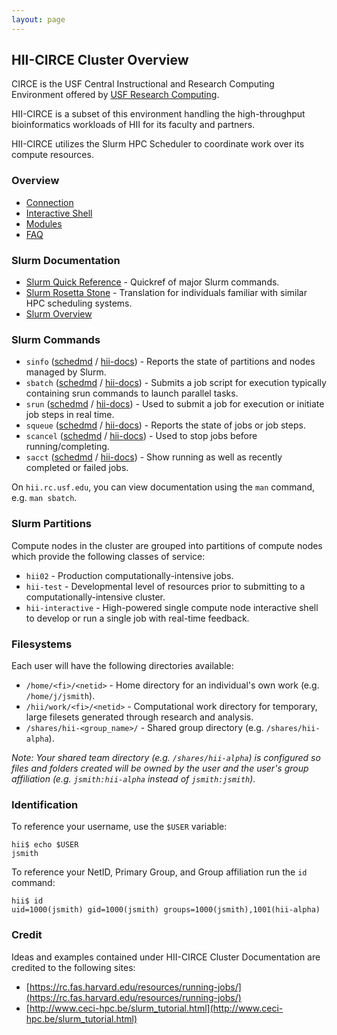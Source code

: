 ```yaml
---
layout: page
---
```



## HII-CIRCE Cluster Overview

CIRCE is the USF Central Instructional and Research Computing Environment
offered by [USF Research Computing](http://www.usf.edu/it/research-computing/).

HII-CIRCE is a subset of this environment
handling the high-throughput bioinformatics workloads of HII for its faculty and partners.

HII-CIRCE utilizes the Slurm HPC Scheduler to coordinate work over its compute resources.

### Overview

- [Connection](hii-circe/connect.html)
- [Interactive Shell](hii-circe/interactive.html)
- [Modules](hii-circe/modules.html)
- [FAQ](hii-circe/faq.html)

### Slurm Documentation

- [Slurm Quick Reference](http://slurm.schedmd.com/pdfs/summary.pdf) - Quickref of major Slurm commands.
- [Slurm Rosetta Stone](http://slurm.schedmd.com/rosetta.pdf) - Translation for individuals familiar with similar HPC scheduling systems.
- [Slurm Overview](http://slurm.schedmd.com/slurm.html)

### Slurm Commands

- `sinfo` ([schedmd](http://slurm.schedmd.com/sinfo.html) / [hii-docs](hii-circe/sinfo.html)) -
   Reports the state of partitions and nodes managed by Slurm.
- `sbatch` ([schedmd](http://slurm.schedmd.com/sbatch.html) / [hii-docs](hii-circe/sbatch.html)) -
   Submits a job script for execution typically containing srun commands to launch parallel tasks.
- `srun`  ([schedmd](http://slurm.schedmd.com/srun.html) / [hii-docs](hii-circe/srun.html)) -
   Used to submit a job for execution or initiate job steps in real time.
- `squeue` ([schedmd](http://slurm.schedmd.com/squeue.html) / [hii-docs](hii-circe/squeue.html)) -
   Reports the state of jobs or job steps.
- `scancel` ([schedmd](http://slurm.schedmd.com/scancel.html) / [hii-docs](hii-circe/scancel.html)) -
   Used to stop jobs before running/completing.
- `sacct` ([schedmd](http://slurm.schedmd.com/sacct.html) / [hii-docs](hii-circe/sacct.html)) -
   Show running as well as recently completed or failed jobs.

On `hii.rc.usf.edu`, you can view documentation using the `man` command, e.g. `man sbatch`.

### Slurm Partitions

Compute nodes in the cluster are grouped into partitions of compute nodes which provide the following classes of service:

- `hii02` - Production computationally-intensive jobs.
- `hii-test` - Developmental level of resources prior to submitting to a computationally-intensive cluster.
- `hii-interactive` - High-powered single compute node interactive shell to develop or run a single job with real-time feedback.

### Filesystems

Each user will have the following directories available:

- `/home/<fi>/<netid>` - Home directory for an individual's own work (e.g. `/home/j/jsmith`).
- `/hii/work/<fi>/<netid>` - Computational work directory for temporary, large filesets generated through research and analysis.
- `/shares/hii-<group_name>/` - Shared group directory (e.g. `/shares/hii-alpha`).

*Note: Your shared team directory (e.g. `/shares/hii-alpha`)
  is configured so files and folders created will be owned by the user and the user's group affiliation
  (e.g. `jsmith:hii-alpha` instead of `jsmith:jsmith`).*

### Identification

To reference your username, use the `$USER` variable:

```
hii$ echo $USER
jsmith
```

To reference your NetID, Primary Group, and Group affiliation run the `id` command:

```
hii$ id
uid=1000(jsmith) gid=1000(jsmith) groups=1000(jsmith),1001(hii-alpha)
```

### Credit

Ideas and examples contained under HII-CIRCE Cluster Documentation are credited to the following sites:

- [https://rc.fas.harvard.edu/resources/running-jobs/](https://rc.fas.harvard.edu/resources/running-jobs/)
- [http://www.ceci-hpc.be/slurm_tutorial.html](http://www.ceci-hpc.be/slurm_tutorial.html)
